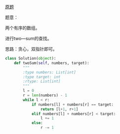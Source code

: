 [原题](https://leetcode.com/problems/two-sum-ii-input-array-is-sorted/)

题意：

两个有序的数组。

进行two—sum的查找。

思路：贪心，双指针即可。

```Python
class Solution(object):
    def twoSum(self, numbers, target):
        """
        :type numbers: List[int]
        :type target: int
        :rtype: List[int]
        """
        l = 0
        r = len(numbers) - 1
        while l < r:
            if numbers[l] + numbers[r] == target:
                return [l+1, r+1]
            elif numbers[l] + numbers[r] < target:
                l += 1
            else:
                r -= 1
```